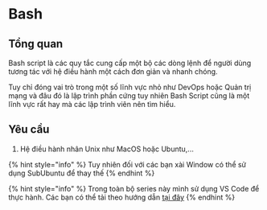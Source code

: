 # Bash

## Tổng quan

Bash script là các quy tắc cung cấp một bộ các dòng lệnh để người dùng tương tác với hệ điều hành một cách đơn giản và nhanh chóng.&#x20;

Tuy chỉ đóng vai trò trong một số lĩnh vực nhỏ như DevOps hoặc Quản trị mạng và đâu đó là lập trình phần cứng tuy nhiên Bash Script cũng là một lĩnh vực rất hay mà các lập trình viên nên tìm hiểu.

## Yêu cầu

1. Hệ điều hành nhân Unix như MacOS hoặc Ubuntu,...

{% hint style="info" %}
Tuy nhiên đối với các bạn xài Window có thể sử dụng SubUbuntu để thay thế
{% endhint %}

{% hint style="info" %}
Trong toàn bộ series này mình sử dụng VS Code để thực hành. Các bạn có thể tải theo hướng dẫn [tại đây](../huong-dan-khac/cong-cu-lap-trinh/visual-studio-code.md)
{% endhint %}
